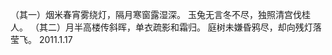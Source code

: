 （其一）烟米春宵雾绕灯，隔月寒窗露湿深。
                玉兔无言冬不尽，独照清宫伐桂人。
（其二）月半高楼传斜晖，单衣疏影和霜归。
                庭树未嫌昏鸦尽，却向残灯落莹飞。
                                                                                  2011.1.17